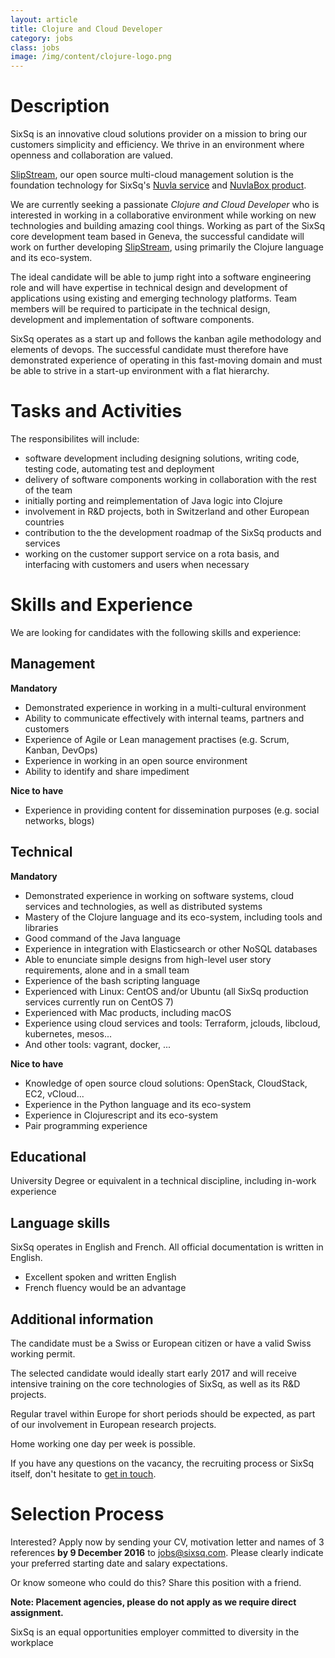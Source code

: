 ```yaml
---
layout: article
title: Clojure and Cloud Developer
category: jobs
class: jobs
image: /img/content/clojure-logo.png
---
```


Description
====
SixSq is an innovative cloud solutions provider on a mission to bring our customers simplicity and efficiency. We thrive in an environment where openness and collaboration are valued. 

[SlipStream](/products/slipstream), our open source multi-cloud management solution is the foundation technology for SixSq's [Nuvla service](/services/nuvla) and [NuvlaBox product](/products/nuvlabox).

We are currently seeking a passionate *Clojure and Cloud Developer* who is interested in working in a collaborative environment while working on new technologies and building amazing cool things. Working as part of the SixSq core development team based in Geneva, the successful candidate will work on further developing [SlipStream](/products/slipstream), using primarily the Clojure language and its eco-system.  

The ideal candidate will be able to jump right into a software engineering role and will have expertise in technical design and development of applications using existing and emerging technology platforms. Team members will be required to participate in the technical design, development and implementation of software components. 

  
SixSq operates as a start up and follows the kanban agile methodology and elements of devops. The successful candidate must therefore have demonstrated experience of operating in this fast-moving domain and must be able to strive in a start-up environment with a flat hierarchy.

Tasks and Activities
====
The responsibilites will include:

- software development including designing solutions, writing code, testing code, automating test and deployment
- delivery of software components working in collaboration with the rest of the team 
- initially porting and reimplementation of Java logic into Clojure 
- involvement in R&D projects, both in Switzerland and other European countries
- contribution to the the development roadmap of the SixSq products and services
- working on the customer support service on a rota basis, and interfacing with customers and users when necessary

Skills and Experience
====

We are looking for candidates with the following skills and experience:  


Management
----

**Mandatory**

- Demonstrated experience in working in a multi-cultural environment
- Ability to communicate effectively with internal teams, partners and customers
- Experience of Agile or Lean management practises (e.g. Scrum, Kanban, DevOps)
- Experience in working in an open source environment
- Ability to identify and share impediment

**Nice to have**

- Experience in providing content for dissemination purposes (e.g. social networks, blogs)


Technical
----

**Mandatory**

- Demonstrated experience in working on software systems, cloud services and technologies, as well as distributed systems
- Mastery of the Clojure language and its eco-system, including tools and libraries
- Good command of the Java language
- Experience in integration with Elasticsearch or other NoSQL databases
- Able to enunciate simple designs from high-level user story requirements, alone and in a small team
- Experience of the bash scripting language
- Experienced with Linux: CentOS and/or Ubuntu (all SixSq production services currently run on CentOS 7)
- Experienced with Mac products, including macOS
- Experience using cloud services and tools: Terraform, jclouds, libcloud, kubernetes, mesos...
- And other tools: vagrant, docker, ...

**Nice to have**

- Knowledge of open source cloud solutions: OpenStack, CloudStack, EC2, vCloud...
- Experience in the Python language and its eco-system
- Experience in Clojurescript and its eco-system
- Pair programming experience


Educational
----

University Degree or equivalent in a technical discipline, including in-work experience


Language skills
----

SixSq operates in English and French. All official documentation is written in English.

- Excellent spoken and written English
- French fluency would be an advantage

Additional information
----
The candidate must be a Swiss or European citizen or have a valid Swiss working permit. 

The selected candidate would ideally start early 2017 and will receive intensive training on the core technologies of SixSq, as well as its R&D projects.

Regular travel within Europe for short periods should be expected, as part of our involvement in European research projects.

Home working one day per week is possible.


If you have any questions on the vacancy, the recruiting process or SixSq itself, don't hesitate to [get in touch](mailto:jobs@sixsq.com?subject=job%20application).

Selection Process
===================

Interested? Apply now by sending your CV, motivation letter and names of 3 references **by 9 December 2016** to [jobs@sixsq.com](mailto:jobs@sixsq.com?subject=job%20application). Please clearly indicate your preferred starting date and salary expectations.

Or know someone who could do this? Share this position with a friend.

**Note: Placement agencies, please do not apply as we require direct assignment.**

SixSq is an equal opportunities employer committed to diversity in the workplace


